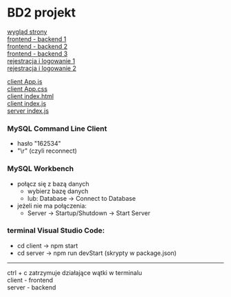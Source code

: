 # BD2 projekt

[wygląd strony](https://www.youtube.com/watch?v=3-2Pj5hxwrw)     
[frontend - backend 1](https://www.youtube.com/watch?v=T8mqZZ0r-RA)     
[frontend - backend 2](https://www.youtube.com/watch?v=3YrOOia3-mo)     
[frontend - backend 3](https://www.youtube.com/watch?v=_S2GKnFpdtE)     
[rejestracja i logowanie 1](https://www.youtube.com/watch?v=W-sZo6Gtx_E)     
[rejestracja i logowanie 2](https://www.youtube.com/watch?v=sTHWNPVNvm8)     

[client App.js](https://github.com/matCh00/DataBase_Course/blob/main/client/src/App.js)     
[client App.css](https://github.com/matCh00/DataBase_Course/blob/main/client/src/App.css)     
[client index.html](https://github.com/matCh00/DataBase_Course/blob/main/client/public/index.html)          
[client index.js](https://github.com/matCh00/BD2_P/blob/main/client/src/index.js)            
[server index.js](https://github.com/matCh00/DataBase_Course/blob/main/server/index.js)          

### MySQL Command Line Client
+ hasło "162534"
+ "\r" (czyli reconnect)

### MySQL Workbench
+ połącz się z bazą danych
    + wybierz bazę danych
    + lub: Database -> Connect to Database
+ jeżeli nie ma połączenia:
    + Server -> Startup/Shutdown -> Start Server

### terminal Visual Studio Code:
+ cd client  ->  npm start
+ cd server  ->  npm run devStart (skrypty w package.json)


---------------------------------

ctrl + c  zatrzymuje działające wątki w terminalu     
client - frontend     
server - backend
